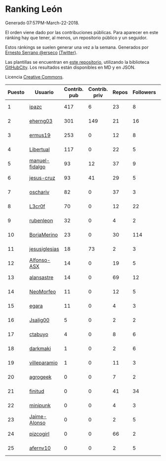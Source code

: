 # Ranking León

Generado 07:57PM-March-22-2018.

El orden viene dado por las contribuciones públicas. Para aparecer en este ránking hay que tener, al menos, un repositorio público y un seguidor.

Estos ránkings se suelen generar una vez a la semana. Generados por [Ernesto Serrano @erseco](https://github.com/erseco/) [(Twitter)](https://twitter.com/erseco).

Las plantillas se encuentran en [este repositorio](https://github.com/iblancasa/GH-Spanish-Ranking), utilizando la biblioteca [GitHubCity](https://github.com/iblancasa/GitHubCity). Los resultados están disponibles en MD y en JSON.

Licencia [Creative Commons](https://creativecommons.org/licenses/by/4.0/).

| Puesto   |  Usuario  | Contrib. pub | Contrib. priv |Repos| Followers | Desde |  Avatar  |
|----------|-----------|--------------|---------------|-----|-----------|-------|----------|
|1|[ipazc](https://github.com/ipazc)|417|6|23|8|2014-03-03|![ipazc](https://avatars0.githubusercontent.com/u/6841743)|
|2|[eherng03](https://github.com/eherng03)|301|149|21|16|2016-03-03|![eherng03](https://avatars1.githubusercontent.com/u/17623621)|
|3|[ermus19](https://github.com/ermus19)|253|0|12|8|2012-12-14|![ermus19](https://avatars3.githubusercontent.com/u/3046446)|
|4|[Libertual](https://github.com/Libertual)|117|0|22|5|2014-11-17|![Libertual](https://avatars1.githubusercontent.com/u/9809302)|
|5|[manuel-fidalgo](https://github.com/manuel-fidalgo)|93|12|37|9|2016-02-05|![manuel-fidalgo](https://avatars1.githubusercontent.com/u/17085524)|
|6|[jesus-cruz](https://github.com/jesus-cruz)|93|41|29|5|2016-03-04|![jesus-cruz](https://avatars2.githubusercontent.com/u/17657793)|
|7|[oschariv](https://github.com/oschariv)|82|0|37|3|2016-09-26|![oschariv](https://avatars1.githubusercontent.com/u/22443024)|
|8|[L3cr0f](https://github.com/L3cr0f)|70|0|12|22|2016-02-25|![L3cr0f](https://avatars0.githubusercontent.com/u/17481756)|
|9|[rubenleon](https://github.com/rubenleon)|32|0|4|2|2017-06-08|![rubenleon](https://avatars3.githubusercontent.com/u/29290728)|
|10|[BorjaMerino](https://github.com/BorjaMerino)|23|0|30|114|2012-05-03|![BorjaMerino](https://avatars1.githubusercontent.com/u/1701534)|
|11|[jesusiglesias](https://github.com/jesusiglesias)|18|73|2|3|2015-02-27|![jesusiglesias](https://avatars1.githubusercontent.com/u/11229430)|
|12|[Alfonso-ASX](https://github.com/Alfonso-ASX)|14|0|19|5|2012-01-11|![Alfonso-ASX](https://avatars2.githubusercontent.com/u/1320670)|
|13|[alansastre](https://github.com/alansastre)|14|0|69|12|2013-12-02|![alansastre](https://avatars0.githubusercontent.com/u/6086933)|
|14|[NeoMorfeo](https://github.com/NeoMorfeo)|11|0|12|5|2013-03-04|![NeoMorfeo](https://avatars2.githubusercontent.com/u/3766333)|
|15|[egara](https://github.com/egara)|11|0|4|3|2015-08-07|![egara](https://avatars0.githubusercontent.com/u/13696843)|
|16|[Jsalig00](https://github.com/Jsalig00)|5|0|2|2|2018-02-20|![Jsalig00](https://avatars3.githubusercontent.com/u/36676028)|
|17|[ctabuyo](https://github.com/ctabuyo)|4|0|8|6|2015-08-12|![ctabuyo](https://avatars1.githubusercontent.com/u/13765677)|
|18|[darkmaki](https://github.com/darkmaki)|1|0|2|6|2014-12-01|![darkmaki](https://avatars0.githubusercontent.com/u/10024998)|
|19|[villeparamio](https://github.com/villeparamio)|1|0|11|3|2015-12-01|![villeparamio](https://avatars2.githubusercontent.com/u/16100827)|
|20|[agrogeek](https://github.com/agrogeek)|0|0|7|2|2009-04-01|![agrogeek](https://avatars0.githubusercontent.com/u/69480)|
|21|[finitud](https://github.com/finitud)|0|0|41|34|2010-02-24|![finitud](https://avatars2.githubusercontent.com/u/209716)|
|22|[minipunk](https://github.com/minipunk)|0|0|4|3|2012-09-20|![minipunk](https://avatars0.githubusercontent.com/u/2388305)|
|23|[Jaime-Alonso](https://github.com/Jaime-Alonso)|0|0|2|5|2014-01-28|![Jaime-Alonso](https://avatars2.githubusercontent.com/u/6524034)|
|24|[pizcogirl](https://github.com/pizcogirl)|0|0|66|2|2014-09-26|![pizcogirl](https://avatars2.githubusercontent.com/u/8928281)|
|25|[afernv10](https://github.com/afernv10)|0|0|2|5|2017-02-23|![afernv10](https://avatars0.githubusercontent.com/u/25979114)|
